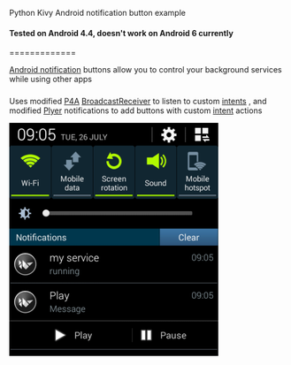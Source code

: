 Python Kivy Android notification button example
#### Tested on Android 4.4, doesn't work on Android 6 currently
=============

[Android notification](https://developer.android.com/guide/topics/ui/notifiers/notifications.html) buttons allow you to control your background services while using other apps
###
Uses modified [P4A](https://github.com/kivy/python-for-android "Python for Android") 
[BroadcastReceiver](https://developer.android.com/reference/android/content/BroadcastReceiver.html "Android BroadcastReceiver") 
to listen to custom
[intents](https://developer.android.com/reference/android/content/Intent.html "Android Intent")
, and modified [Plyer](https://github.com/kivy/plyer "Plyer") notifications to add buttons with custom 
[intent](https://developer.android.com/reference/android/content/Intent.html "Android Intent") 
actions

![screenshot](https://raw.githubusercontent.com/Bakterija/android-notification-buttons/master/other/Screenshot.png "Screenshot on android 4.4 KitKat")

